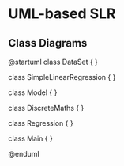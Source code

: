 # UML-based SLR

## Class Diagrams

@startuml 
class DataSet {
}

class SimpleLinearRegression {
}

class Model {
}

class DiscreteMaths {
}

class Regression {
}

class Main {
}

@enduml


